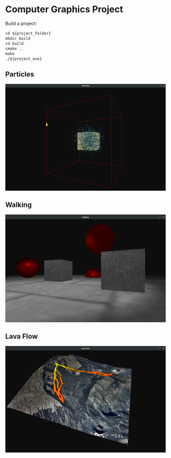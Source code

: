 # Computer Graphics Project

Build a project:
```
cd ${project_folder}
mkdir build
cd build
cmake ..
make
./${project_exe}

```

## Particles 
![Particles_img](Particles_img.png) 

## Walking 
![Walking_img](Walking_img.png) 

## Lava Flow
![Lava_img](Lava_img.png) 
